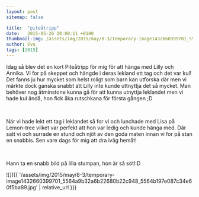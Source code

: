 ```yaml
---
layout: post
sitemap: false

title:  "piteåtripp"
date:   2015-05-26 20:00:11 +0100
thumbnail-img: /assets/img/2015/may/8-3/temporary-image1432660399701_5564a9b32a6b22680b22c948_5564b197e087c34e60f5ba89.jpg
author: Eva
tags: [2015]
---
```


Idag så blev det en kort Piteåtripp för mig för att hänga med Lilly och Annika. Vi for på skeppet och hängde i deras lekland ett tag och det var kul! Det fanns ju hur mycket som helst roligt som barn kan utforska där men vi märkte dock ganska snabbt att Lilly inte kunde uttnyttja det så mycket. Man behöver nog åtminstone kunna gå för att kunna utnyttja leklandet men vi hade kul ändå, hon fick åka rutschkana för första gången ;D 




 




När vi hade lekt ett tag i leklandet så for vi och lunchade med Lisa på Lemon-tree vilket var perfekt att hon var ledig och kunde hänga med. Där satt vi och surrade en stund och njöt av den goda maten innan vi for på stan en snabbis. Sen vare dags för mig att dra iväg hemåt! 




 




Hann ta en snabb bild på lilla stumpan, hon är så söt!:D

![]({{ '/assets/img/2015/may/8-3/temporary-image1432660399701_5564a9b32a6b22680b22c948_5564b197e087c34e60f5ba89.jpg'  | relative_url }})

